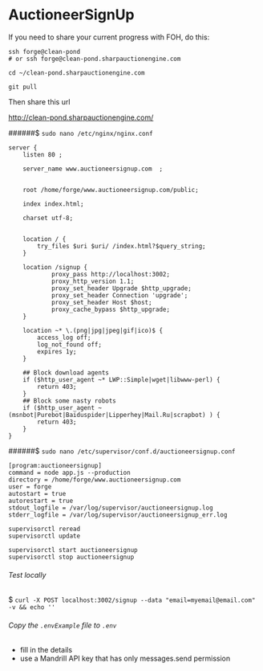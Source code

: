 # AuctioneerSignUp

If you need to share your current progress with FOH, do this:

```
ssh forge@clean-pond
# or ssh forge@clean-pond.sharpauctionengine.com

cd ~/clean-pond.sharpauctionengine.com

git pull
```

Then share this url

http://clean-pond.sharpauctionengine.com/


######$ ``sudo nano /etc/nginx/nginx.conf``

```
server {
    listen 80 ;
    
    server_name www.auctioneersignup.com  ;
   

    root /home/forge/www.auctioneersignup.com/public;
    
    index index.html;

    charset utf-8;

    
    location / {
        try_files $uri $uri/ /index.html?$query_string;
    }

    location /signup {
            proxy_pass http://localhost:3002;
            proxy_http_version 1.1;
            proxy_set_header Upgrade $http_upgrade;
            proxy_set_header Connection 'upgrade';
            proxy_set_header Host $host;
            proxy_cache_bypass $http_upgrade;
    }

    location ~* \.(png|jpg|jpeg|gif|ico)$ {
        access_log off;
        log_not_found off;
        expires 1y;
    }

    ## Block download agents
    if ($http_user_agent ~* LWP::Simple|wget|libwww-perl) {
        return 403;
    }
    ## Block some nasty robots
    if ($http_user_agent ~ (msnbot|Purebot|Baiduspider|Lipperhey|Mail.Ru|scrapbot) ) {
        return 403;
    }
}
```

######$ ``sudo nano /etc/supervisor/conf.d/auctioneersignup.conf``

```
[program:auctioneersignup]
command = node app.js --production
directory = /home/forge/www.auctioneersignup.com
user = forge
autostart = true
autorestart = true
stdout_logfile = /var/log/supervisor/auctioneersignup.log
stderr_logfile = /var/log/supervisor/auctioneersignup_err.log
```

```
supervisorctl reread
supervisorctl update

supervisorctl start auctioneersignup
supervisorctl stop auctioneersignup
```

###### Test locally

$ ``curl -X POST localhost:3002/signup --data "email=myemail@email.com" -v && echo ''``

###### Copy the ``.envExample`` file to ``.env``

 * fill in the details
 * use a Mandrill API key that has only messages.send permission

